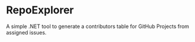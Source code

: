 # RepoExplorer
A simple .NET tool to generate a contributors table for GitHub Projects from assigned issues.
